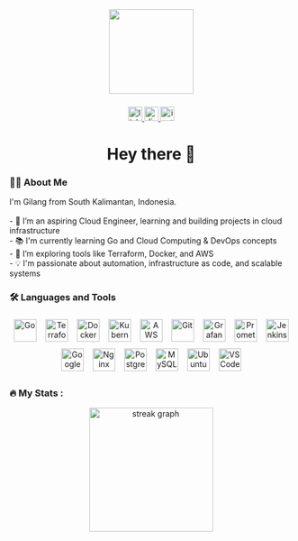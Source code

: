 <div align="center">
  <img height="150" src="https://media.giphy.com/media/v1.Y2lkPTc5MGI3NjExZjNsYTU5eXd5Mm12Z3oxMTY0bmxuamdyZmZwZ2htdWgyZ3plcGlueSZlcD12MV9naWZzX3NlYXJjaCZjdD1n/IHkILvQZ94BxMdBHp0/giphy.gif"  />
</div>

###

<div align="center">
  <a href="https://linkedin.com/in/gilang-swandaru" target="_blank">
    <img src="https://img.shields.io/static/v1?message=LinkedIn&logo=linkedin&label=&color=0077B5&logoColor=white&labelColor=&style=for-the-badge" height="25" alt="linkedin logo" />
  </a>
  <a href="https://discord.com/users/gilangswandaru" target="_blank">
    <img src="https://img.shields.io/static/v1?message=Discord&logo=discord&label=&color=7289DA&logoColor=white&labelColor=&style=for-the-badge" height="25" alt="discord logo" />
  </a>
  <a href="https://www.instagram.com/namaku_gilangg/" target="_blank">
    <img src="https://img.shields.io/static/v1?message=Instagram&logo=instagram&label=&color=E4405F&logoColor=white&labelColor=&style=for-the-badge" height="25" alt="instagram logo" />
  </a>
</div>

###

<h1 align="center">Hey there 👋</h1>

###

<h3 align="left">👨‍💻 About Me</h3>

<p align="left">
I'm Gilang from South Kalimantan, Indonesia.<br><br>
- 🔭 I’m an aspiring Cloud Engineer, learning and building projects in cloud infrastructure<br>
- 📚 I'm currently learning Go and Cloud Computing & DevOps concepts<br>
- 🌱 I’m exploring tools like Terraform, Docker, and AWS<br>
- 💡 I'm passionate about automation, infrastructure as code, and scalable systems
</p>

###

<h3 align="left">🛠 Languages and Tools</h3>

<div align="center">
  <img src="https://cdn.jsdelivr.net/gh/devicons/devicon/icons/go/go-original-wordmark.svg" height="40" alt="Go" style="margin: 6px;" />
  <img src="https://cdn.jsdelivr.net/gh/devicons/devicon/icons/terraform/terraform-original.svg" height="40" alt="Terraform" style="margin: 6px;" />
  <img src="https://cdn.jsdelivr.net/gh/devicons/devicon/icons/docker/docker-plain-wordmark.svg" height="40" alt="Docker" style="margin: 6px;" />
  <img src="https://cdn.jsdelivr.net/gh/devicons/devicon/icons/kubernetes/kubernetes-plain.svg" height="40" alt="Kubernetes" style="margin: 6px;" />
  <img src="https://cdn.jsdelivr.net/gh/devicons/devicon/icons/amazonwebservices/amazonwebservices-line-wordmark.svg" height="40" alt="AWS" style="margin: 6px;" />
  <img src="https://cdn.jsdelivr.net/gh/devicons/devicon/icons/git/git-original.svg" height="40" alt="Git" style="margin: 6px;" />
  <img src="https://cdn.jsdelivr.net/gh/devicons/devicon/icons/grafana/grafana-original.svg" height="40" alt="Grafana" style="margin: 6px;" />
  <img src="https://cdn.jsdelivr.net/gh/devicons/devicon/icons/prometheus/prometheus-original.svg" height="40" alt="Prometheus" style="margin: 6px;" />
  <img src="https://cdn.jsdelivr.net/gh/devicons/devicon/icons/jenkins/jenkins-line.svg" height="40" alt="Jenkins" style="margin: 6px;" />
  <img src="https://cdn.jsdelivr.net/gh/devicons/devicon/icons/googlecloud/googlecloud-original.svg" height="40" alt="Google Cloud" style="margin: 6px;" />
  <img src="https://cdn.jsdelivr.net/gh/devicons/devicon/icons/nginx/nginx-original.svg" height="40" alt="Nginx" style="margin: 6px;" />
  <img src="https://cdn.jsdelivr.net/gh/devicons/devicon/icons/postgresql/postgresql-original.svg" height="40" alt="PostgreSQL" style="margin: 6px;" />
  <img src="https://cdn.jsdelivr.net/gh/devicons/devicon/icons/mysql/mysql-original.svg" height="40" alt="MySQL" style="margin: 6px;" />
  <img src="https://cdn.jsdelivr.net/gh/devicons/devicon/icons/ubuntu/ubuntu-plain.svg" height="40" alt="Ubuntu" style="margin: 6px;" />
  <img src="https://cdn.jsdelivr.net/gh/devicons/devicon/icons/vscode/vscode-original.svg" height="40" alt="VS Code" style="margin: 6px;" />
</div>

###

<h3 align="left">🔥 My Stats :</h3>

<div align="center">
  <img src="https://streak-stats.demolab.com?user=glng-swndru&locale=en&mode=daily&theme=dark&hide_border=false&border_radius=5&order=3" height="220" alt="streak graph" />
</div>
